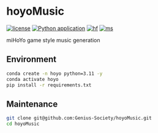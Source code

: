 # hoyoMusic
[![license](https://img.shields.io/github/license/Genius-Society/hoyoMusic.svg)](https://github.com/Genius-Society/hoyoMusic/blob/main/LICENSE)
[![Python application](https://github.com/Genius-Society/hoyoMusic/actions/workflows/python-app.yml/badge.svg?branch=main)](https://github.com/Genius-Society/hoyoMusic/actions/workflows/python-app.yml)
[![hf](https://img.shields.io/badge/ModelScope-hoyoMusic-624aff.svg)](https://www.modelscope.cn/collections/hoyoMusic-6f952dae15c04e)
[![ms](https://img.shields.io/badge/HuggingFace-hoyoMusic-ffd21e.svg)](https://huggingface.co/collections/Genius-Society/hoyomusic-67e5e73b886f80b6f54d7d24)

miHoYo game style music generation

## Environment
```bash
conda create -n hoyo python=3.11 -y
conda activate hoyo
pip install -r requirements.txt
```

## Maintenance
```bash
git clone git@github.com:Genius-Society/hoyoMusic.git
cd hoyoMusic
```